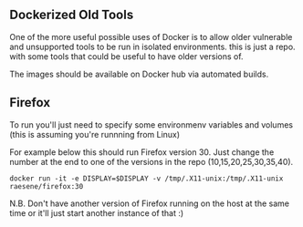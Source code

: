 Dockerized Old Tools
--

One of the more useful possible uses of Docker is to allow older vulnerable and unsupported tools to be run in isolated environments.  this is just a repo. with some tools that could be useful to have older versions of.

The images should be available on Docker hub via automated builds.


Firefox
--
To run you'll just need to specify some environmenv variables and volumes (this is assuming you're runnning from Linux)

For example below this should run Firefox version 30. Just change the number at the end to one of the versions in the repo (10,15,20,25,30,35,40).

`docker run -it -e DISPLAY=$DISPLAY -v /tmp/.X11-unix:/tmp/.X11-unix raesene/firefox:30`

N.B. Don't have another version of Firefox running on the host at the same time or it'll just start another instance of that :)
